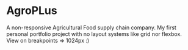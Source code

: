# AgroPLus
A non-responsive Agricultural Food supply chain company.
My first personal portfolio project with no layout systems like grid nor flexbox.<br>
View on breakpoints => 1024px 
:)
